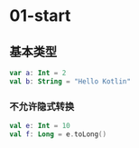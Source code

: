 # 01-start

## 基本类型

```kotlin
var a: Int = 2
val b: String = "Hello Kotlin"

```

### 不允许隐式转换

```kotlin
val e: Int = 10
val f: Long = e.toLong()
```


